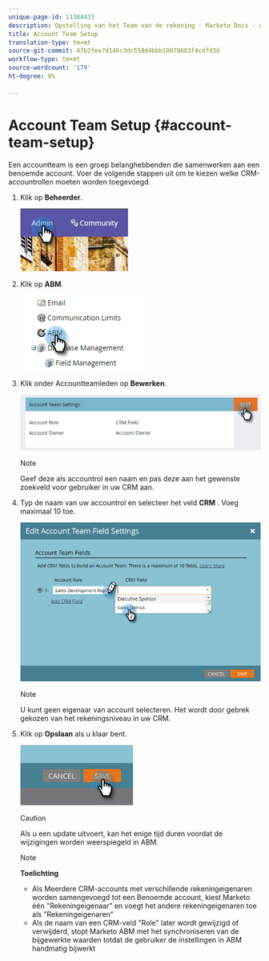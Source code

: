 ```yaml
---
unique-page-id: 11384433
description: Opstelling van het Team van de rekening - Marketo Docs - de Documentatie van het Product
title: Account Team Setup
translation-type: tm+mt
source-git-commit: 47b2fee7d146c3dc558d4bbb10070683f4cdfd3d
workflow-type: tm+mt
source-wordcount: '179'
ht-degree: 0%

---
```



# Account Team Setup {#account-team-setup}

Een accountteam is een groep belanghebbenden die samenwerken aan een benoemde account. Voer de volgende stappen uit om te kiezen welke CRM-accountrollen moeten worden toegevoegd.

1. Klik op **Beheerder**.

   ![](assets/one-3.png)

1. Klik op **ABM**.

   ![](assets/two-3.png)

1. Klik onder Accountteamleden op **Bewerken**.

   ![](assets/3.png)

   >[!NOTE]
   >
   >Geef deze als accountrol een naam en pas deze aan het gewenste zoekveld voor gebruiker in uw CRM aan.

1. Typ de naam van uw accountrol en selecteer het veld **CRM** . Voeg maximaal 10 toe.

   ![](assets/four-2.png)

   >[!NOTE]
   >
   >U kunt geen eigenaar van account selecteren. Het wordt door gebrek gekozen van het rekeningsniveau in uw CRM.

1. Klik op **Opslaan** als u klaar bent.

   ![](assets/five-2.png)

   >[!CAUTION]
   >
   >Als u een update uitvoert, kan het enige tijd duren voordat de wijzigingen worden weerspiegeld in ABM.

   >[!NOTE]
   >
   >**Toelichting**
   >
   >    
   >    
   >    * Als Meerdere CRM-accounts met verschillende rekeningeigenaren worden samengevoegd tot een Benoemde account, kiest Marketo één &quot;Rekeningeigenaar&quot; en voegt het andere rekeningeigenaren toe als &quot;Rekeningeigenaren&quot;
   >    * Als de naam van een CRM-veld &quot;Role&quot; later wordt gewijzigd of verwijderd, stopt Marketo ABM met het synchroniseren van de bijgewerkte waarden totdat de gebruiker de instellingen in ABM handmatig bijwerkt


